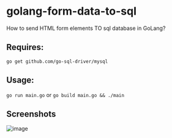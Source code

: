 # golang-form-data-to-sql
How to send HTML form elements  TO sql database in GoLang?

## Requires:
``go get github.com/go-sql-driver/mysql``

## Usage:
``go run main.go``
or 
``go build main.go && ./main``

## Screenshots
![image](https://user-images.githubusercontent.com/82279640/138502717-5ab20af1-2942-4a24-a4e0-a7abf9859c35.png)
